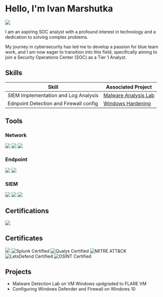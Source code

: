# Hello, I'm Ivan Marshutka 
<a href="https://www.linkedin.com/in/ivanmarshutka/"><img src="https://img.shields.io/badge/-LinkedIn-0072b1?&style=for-the-badge&logo=linkedin&logoColor=white" /></a>



I am an aspiring SOC analyst with a profound interest in technology and a dedication to solving complex problems.



My journey in cybersecurity has led me to develop a passion for blue team work, and I am now eager to transition into this field, specifically aiming to join a Security Operations Center (SOC) as a Tier 1 Analyst.

## Skills
 

| Skill                                         | Associated Project         |
|-----------------------------------------------|----------------------------|
| SIEM Implementation and Log Analysis          | <a href="https://google.com">Malware Analysis Lab</a>|
| Ednpoint Detection and Firewall config        | <a href="https://google.com">Windows Hardening </a>|
 
 

## Tools

### Network
<div>
    <img src="https://img.shields.io/badge/-Wireshark-1679A7?&style=for-the-badge&logo=Wireshark&logoColor=white" />
    <img src="https://img.shields.io/badge/-Suricata-EF3B2D?&style=for-the-badge&logo=Suricata&logoColor=white" />
    <img src="https://img.shields.io/badge/-Zeek-777BB4?&style=for-the-badge&logo=Zeek&logoColor=white" />
</div>

### Endpoint
<div>
    <img src="https://img.shields.io/badge/-Microsoft_Defender_for_Endpoint-00A4EF?&style=for-the-badge&logo=Microsoft&logoColor=white" />
    <img src="https://img.shields.io/badge/-Velociraptor-4B275F?&style=for-the-badge&logo=Velociraptor&logoColor=white" />
</div>

### SIEM
<div>
    <img src="https://img.shields.io/badge/-Microsoft_Sentinel-0078D4?&style=for-the-badge&logo=Microsoft&logoColor=white" />
    <img src="https://img.shields.io/badge/-Splunk-000000?&style=for-the-badge&logo=Splunk&logoColor=white" />
    <img src="https://img.shields.io/badge/-Elastic-005571?&style=for-the-badge&logo=Elastic&logoColor=white" />
</div>

## Certifications

<div>
<img src="https://img.shields.io/badge/-Security%2B-FF0000?&style=for-the-badge&logo=CompTIA&logoColor=white" />
</div>

## Certificates
<img src="https://img.shields.io/badge/-Google%20Cyber%20Security-4285F4?&style=for-the-badge&logo=Google&logoColor=white" />
<img src="https://img.shields.io/badge/-Splunk%20Certified-FF9900?&style=for-the-badge&logo=Splunk&logoColor=white" alt="Splunk Certified">
<img src="https://img.shields.io/badge/-Qualys%20Certified-00B3E6?&style=for-the-badge&logo=Qualys&logoColor=white" alt="Qualys Certified">
<img src="https://img.shields.io/badge/-MITRE%20ATT&CK-0072C6?&style=for-the-badge&logo=MITRE&logoColor=white" alt="MITRE ATT&CK">
<img src="https://img.shields.io/badge/-LetsDefend%20Certified-4CAF50?&style=for-the-badge&logo=LetsDefend&logoColor=white" alt="LetsDefend Certified">
<img src="https://img.shields.io/badge/-OSINT%20Certified-0072B5?&style=for-the-badge&logo=OSINT&logoColor=white" alt="OSINT Certified">




## Projects
- Malware Detection Lab on VM Windows updgraded to FLARE VM
- Configuring Windows Defender and Firewall on Windows 10  
